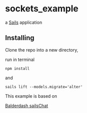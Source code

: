 # sockets_example

a [Sails](http://sailsjs.org) application


## Installing
Clone the repo into a new directory,

run in terminal

`npm install`

and

`sails lift --models.migrate='alter'`


This example is based on

[Balderdash sailsChat](https://github.com/balderdashy/sailsChat/)


